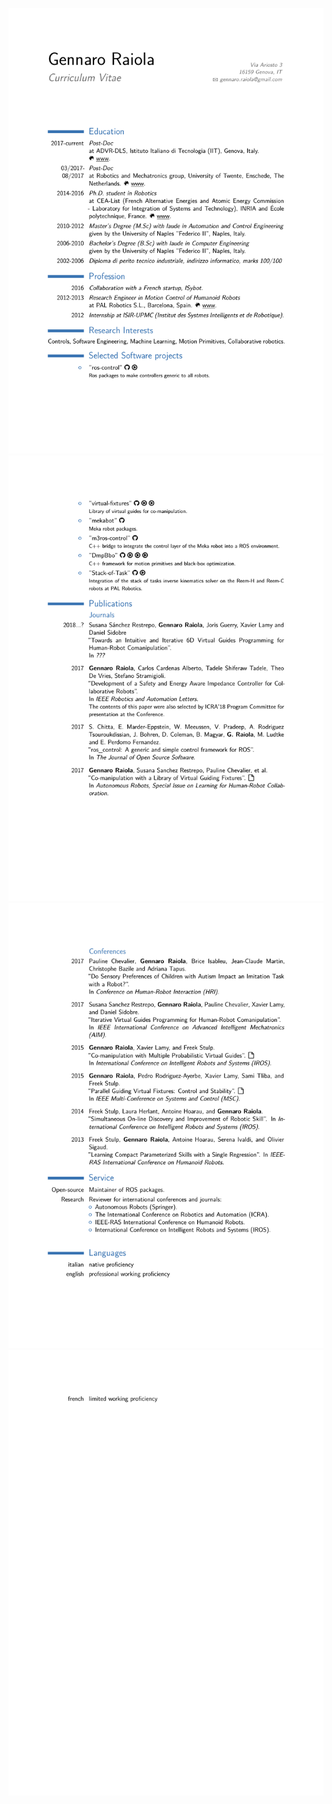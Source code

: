 ![1](images/CV_Gennaro-Raiola-1.png)
![2](images/CV_Gennaro-Raiola-2.png)
![3](images/CV_Gennaro-Raiola-3.png)
![4](images/CV_Gennaro-Raiola-4.png)
